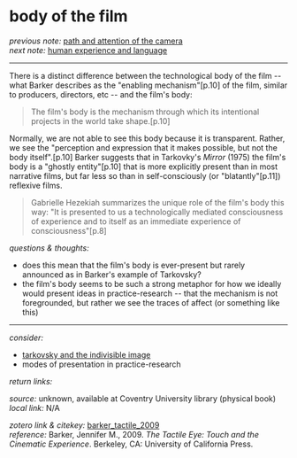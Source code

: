 # body of the film

_previous note:_  [path and attention of the camera](x-devonthink-item://88345655-6E2B-477A-8397-D849CCE1A5B3)     
_next note:_ [human experience and language](x-devonthink-item://9982574D-C959-4769-A55C-E88899D01D59)

---

There is a distinct difference between the technological body of the film -- what Barker describes as the "enabling mechanism"[p.10] of the film, similar to producers, directors, etc -- and the film's body:

>The film's body is the mechanism through which its intentional projects in the world take shape.[p.10]

Normally, we are not able to see this body because it is transparent. Rather, we see the "perception and expression that it makes possible, but not the body itself".[p.10] Barker suggests that in Tarkovky's _Mirror_ (1975) the film's body is a "ghostly entity"[p.10] that is more explicitly present than in most narrative films, but far less so than in self-consciously (or "blatantly"[p.11]) reflexive films. 

>Gabrielle Hezekiah summarizes the unique role of the film's body this way: "It is presented to us a technologically mediated consciousness of experience and to itself as an immediate experience of consciousness"[p.8]


_questions & thoughts:_

- does this mean that the film's body is ever-present but rarely announced as in Barker's example of Tarkovsky?
- the film's body seems to be such a strong metaphor for how we ideally would present ideas in practice-research -- that the mechanism is not foregrounded, but rather we see the traces of affect (or something like this)


--- 

_consider:_ 

- [tarkovsky and the indivisible image](x-devonthink-item://9F69A03F-4493-4181-8D57-069D0681CA08)
- modes of presentation in practice-research

_return links:_

_source:_ unknown, available at Coventry University library (physical book)      
_local link:_ N/A

_zotero link & citekey:_ [barker_tactile_2009](zotero://select/items/1_AGI2LELH)  
_reference:_ Barker, Jennifer M., 2009. _The Tactile Eye: Touch and the Cinematic Experience_. Berkeley, CA: University of California Press.


